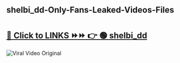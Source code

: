 
 ## shelbi_dd-Only-Fans-Leaked-Videos-Files

# <h2><a href="https://mediaupload.pro?shelbi_dd">🔗 Click to LINKS ⏩⏩ 👉 🟢 shelbi_dd </a></h2>

<a href="https://mediaupload.pro?shelbi_dd" rel="nofollow" data-target="animated-image.originalLink"><img src="https://i.ibb.co.com/xMMVF88/686577567.gif" alt="Viral Video Original" style="max-width: 100%; display: inline-block;" data-target="animated-image.originalImage"></a>